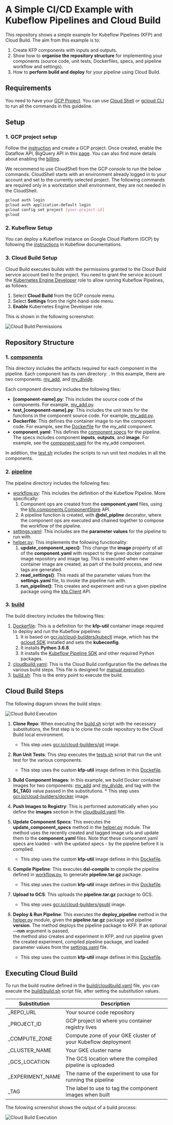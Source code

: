 # A Simple CI/CD Example with Kubeflow Pipelines and Cloud Build

This repository shows a simple example for Kubeflow Pipelines (KFP) and
Cloud Build. The aim from this example is to:
1. Create KFP components with inputs and outputs.
2. Show how to **organise the repository structure** for implementing your 
components (source code, unit tests, Dockerfiles, specs, and pipeline workflow and settings).
2. How to **perform build and deploy** for your pipeline using Cloud Build. 

## Requirements

You need to have your [GCP Project](https://cloud.google.com/resource-manager/docs/creating-managing-projects).
You can use [Cloud Shell](https://cloud.google.com/shell/docs/quickstart) 
or [gcloud CLI](https://cloud.google.com/sdk/) to run all the commands in this
guideline.

## Setup 

### 1. GCP project setup

Follow the [instruction](https://cloud.google.com/resource-manager/docs/creating-managing-projects) and create a GCP project. 
Once created, enable the Dataflow API, BigQuery API in this [page](https://console.developers.google.com/apis/enabled).
You can also find more details about enabling the [billing](https://cloud.google.com/billing/docs/how-to/modify-project?#enable-billing).

We recommend to use CloudShell from the GCP console to run the below commands.
CloudShell starts with an environment already logged in to your account and set
to the currently selected project. The following commands are required only in a
workstation shell environment, they are not needed in the CloudShell. 

```bash
gcloud auth login
gcloud auth application-default login
gcloud config set project [your-project-id]
gcloud
```

### 2. Kubeflow Setup
You can deploy a Kubeflow instance on Google Cloud Platform (GCP) 
by following the [instructions](https://www.kubeflow.org/docs/gke/deploy/) 
in Kubeflow documentations.

### 3. Cloud Build Setup
Cloud Build executes builds with the permissions granted to the Cloud Build 
service account tied to the project. 
You need to grant the service account the [Kubernetes Engine Developer](https://console.cloud.google.com/iam-admin/roles/details/roles<container.developer?folder=&organizationId=) 
role to allow running Kubeflow Pipelines, as follows:
1. Select **Cloud Build** from the GCP console menu.
2. Select **Settings** from the right-hand-side menu.
3. **Enable** Kubernetes Engine Developer role.

This is shown in the following screenshot:

![Cloud Build Permissions](resources/cloudbuild-permission.png)

## Repository Structure

### 1. [components](components)
This directory includes the artifacts required for each component in the pipeline.
Each component has its own directory: **<component-name>**. In this example, 
there are two components: [my_add](components/my_add), 
and [my_divide](components/my_divide). 

Each component directory includes the following files:
* **[component-name].py**: This includes the source code of the components. 
For example, [my_add.py](components/my_add/my_add.py).
* **test_[component-name].py**: This includes the unit tests for the functions
in the component source code. For example, [my_add.py](components/my_add/may_add.py).
* **Dockerfile**: This defines the container image to run the component code.
For example, see the [Dockerfile](components/my_add/Dockerfile) for the
my_add component.
* **component.yaml**: This defines the [component specs](https://www.kubeflow.org/docs/pipelines/reference/component-spec/) 
for the pipeline. The specs includes component **inputs**, **outputs**, and **image**.
For example, see the [component.yaml](components/my_add/component.yaml) for the
my_add component.

In addition, the [test.sh](components/tests.sh) includes the scripts to run 
unit test modules in all the components.

### 2. [pipeline](pipeline)

The pipeline directory includes the following fies:
* [workflow.py](pipeline/workflow.py): This includes the definition of the Kubeflow Pipeline.
More specifically:
    1. Component ops are created from the **component.yaml** files, 
using the [kfp.components.ComponentStore](https://kubeflow-pipelines.readthedocs.io/en/latest/source/kfp.components.html#kfp.components.ComponentStore)
API.
    2. A pipeline function is created, with **@dsl_pipline** decorator, 
where the component ops are executed and chained together to compose the workflow of the pipeline.
* [settings.yaml](pipeline/settings.yaml): This includes are the **parameter values**
for the pipeline to run with.
* [helper.py](pipeline/helper.py): This implements the following functionality:
    1. **update_component_spec()**: This change the **image** 
    property of all of the **component.yaml** with respect to the given docker 
    container image repository and image tag. This is executed when new container 
    image are created, as part of the build process, and new tags are generated.
    2. **read_settings()**: This reads all the parameter values from the **settings.yaml**
    file, to invoke the pipeline run with.
    3. **run_pipeline()**: This creates and experiment and run a given pipeline 
    package using the [kfp.Client](https://kubeflow-pipelines.readthedocs.io/en/latest/source/kfp.client.html)
    API.
### 3. [build](build)
The build directory includes the following files:
1. [Dockerfile](build/Dockerfile): This is a definition for the **kfp-util** container image required
to deploy and run the Kubeflow pipelines:
    1. It is based on [gcr.io/cloud-builders/kubectl](https://github.com/GoogleCloudPlatform/cloud-builders/tree/master/kubectl)
    image, which has the [gcloud SDK](https://cloud.google.com/sdk/install) installed and sets the **kubeconfig**.
    2. It installs **Python 3.6.8**.
    3. It installs the [Kubeflow Pipeline SDK](https://www.kubeflow.org/docs/pipelines/sdk/install-sdk/) and other required Python packages. 
2. [cloudbuild.yaml](build/cloudbuild.yaml): This is the Cloud Build configuration file
the defines the various build steps. This file is designed for [manual execution](https://cloud.google.com/cloud-build/docs/running-builds/start-build-manually).
3. [build.sh](build/build.sh): This is the entry point to execute the build.

## Cloud Build Steps

The following diagram shows the build steps:

![Cloud Build Execution](resources/cloudbuild-steps.png)

1. **Clone Repo**: When executing the [build.sh](build/build.sh) script with the necessary 
substitutions, the first step is to clone the code repository to the Cloud Build
local environment. 
    * This step uses [gcr.io/cloud-builders/git](https://github.com/GoogleCloudPlatform/cloud-builders/tree/master/git) image.
2. **Run Unit Tests**: This step executes the [tests.sh](components/tests.sh) 
script that run the unit test for the various components.
    * This step uses the custom **kfp-util** image defines in this [Dockefile](build/Dockerfile).
3. **Build Component Images**: In this example, we build Docker container images 
    for two components: [my_add](components/my_add/Dockerfile) 
    and [my_divide](components/my_divide/Dockerfile), 
    and tag with the **${_TAG}** value passed in the substitutions. 
        * This step uses [gcr.io/cloud-builders/docker](https://github.com/GoogleCloudPlatform/cloud-builders/tree/master/docker) image.
4. **Push Images to Registry**: This is performed automatically when you define 
the **images** section in the [cloudbuild.yaml](build/cloudbuild.yaml) file.

5. **Update Component Specs**: This executes the **update_component_specs** method
in the [helper.py](pipeline/helper.py) module. The method uses the recently created and tagged image urls 
and update them to the **component.yaml** files. Note that these component.yaml specs
are loaded - with the updated specs - by the pipeline before it is complied.
    * This step uses the custom **kfp-util** image defines in this [Dockefile](build/Dockerfile).

6. **Compile Pipeline**: This executes **dsl-compile** to compile the pipeline 
defined in [workflow.py](pipeline/workflow.py), to generate **pipeline.tar.gz** package.
    * This step uses the custom **kfp-util** image defines in this [Dockefile](build/Dockerfile).

7. **Upload to GCS**: This uploads the **pipeline.tar.gz** package to GCS.
    * This step uses [gcr.io/cloud-builders/gsutil](https://github.com/GoogleCloudPlatform/cloud-builders/tree/master/gsutil) image.

8. **Deploy & Run Pipeline**: This executes the **deploy_pipeline** method
in the [helper.py](pipeline/helper.py) module, given the **pipeline.tar.gz** package and pipeline **version**. 
The method deploys the pipeline package to KFP. If an optional **--run** argument is passed,  
the method also creates and experiment in KFP, and run pipeline given the 
created experiment, compiled pipeline package, and loaded parameter values from the [settings.yaml](pipeline/settings.yaml) file.
    * This step uses the custom **kfp-util** image defines in this [Dockefile](build/Dockerfile).
    
## Executing Cloud Build

To run the build routine defined in the [build/cloudbuild.yaml](build/cloudbuild.yaml) file, 
you can execute the [build/build.sh](build/build.sh) script file, 
after setting the substitution values. 

| Substitution    | Description  |
|-----------------|--------------|
| _REPO_URL       | Your source code repository  |
| _PROJECT_ID     | GCP project Id where you container registry lives  |
| _COMPUTE_ZONE   | Compute zone of your GKE cluster of your Kubeflow deployment |
| _CLUSTER_NAME   | Your GKE cluster name |
| _GCS_LOCATION   | The GCS location where the compiled pipeline is uploaded |
| _EXPERIMENT_NAME| The name of the experiment to use for running the pipeline |
| _TAG            | The label to use to tag the component images when built |

The folowing screenshot shows the output of a build process:

![Cloud Build Execution](resources/cloudbuild-exec.png)
